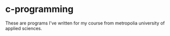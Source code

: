 # c-programming
These are programs I've written for my course from metropolia university of applied sciences.
